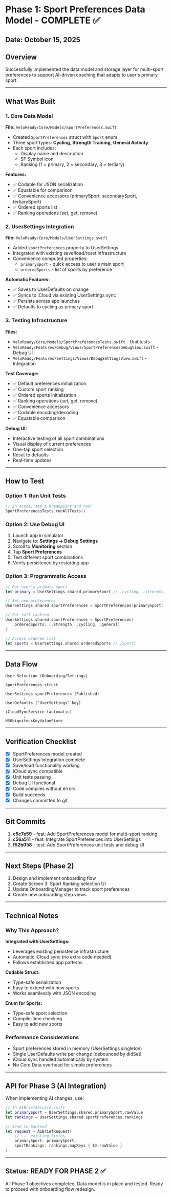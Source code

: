 # Phase 1: Sport Preferences Data Model - COMPLETE ✅

## Date: October 15, 2025

## Overview
Successfully implemented the data model and storage layer for multi-sport preferences to support AI-driven coaching that adapts to user's primary sport.

---

## What Was Built

### 1. Core Data Model
**File:** `VeloReady/Core/Models/SportPreferences.swift`

- Created `SportPreferences` struct with `Sport` enum
- Three sport types: **Cycling**, **Strength Training**, **General Activity**
- Each sport includes:
  - Display name and description
  - SF Symbol icon
  - Ranking (1 = primary, 2 = secondary, 3 = tertiary)

**Features:**
- ✅ Codable for JSON serialization
- ✅ Equatable for comparison
- ✅ Convenience accessors (primarySport, secondarySport, tertiarySport)
- ✅ Ordered sports list
- ✅ Ranking operations (set, get, remove)

### 2. UserSettings Integration
**File:** `VeloReady/Core/Models/UserSettings.swift`

- Added `sportPreferences` property to UserSettings
- Integrated with existing save/load/reset infrastructure
- Convenience computed properties:
  - `primarySport` - quick access to user's main sport
  - `orderedSports` - list of sports by preference
  
**Automatic Features:**
- ✅ Saves to UserDefaults on change
- ✅ Syncs to iCloud via existing UserSettings sync
- ✅ Persists across app launches
- ✅ Defaults to cycling as primary sport

### 3. Testing Infrastructure
**Files:**
- `VeloReady/Core/Models/SportPreferencesTests.swift` - Unit tests
- `VeloReady/Features/Debug/Views/SportPreferencesDebugView.swift` - Debug UI
- `VeloReady/Features/Settings/Views/DebugSettingsView.swift` - Integration

**Test Coverage:**
- ✅ Default preferences initialization
- ✅ Custom sport ranking
- ✅ Ordered sports initialization
- ✅ Ranking operations (set, get, remove)
- ✅ Convenience accessors
- ✅ Codable encoding/decoding
- ✅ Equatable comparison

**Debug UI:**
- Interactive testing of all sport combinations
- Visual display of current preferences
- One-tap sport selection
- Reset to defaults
- Real-time updates

---

## How to Test

### Option 1: Run Unit Tests
```swift
// In Xcode, set a breakpoint and run:
SportPreferencesTests.runAllTests()
```

### Option 2: Use Debug UI
1. Launch app in simulator
2. Navigate to: **Settings → Debug Settings**
3. Scroll to **Monitoring** section
4. Tap **Sport Preferences**
5. Test different sport combinations
6. Verify persistence by restarting app

### Option 3: Programmatic Access
```swift
// Get user's primary sport
let primary = UserSettings.shared.primarySport // .cycling, .strength, or .general

// Set new preferences
UserSettings.shared.sportPreferences = SportPreferences(primarySport: .strength)

// Set full ranking
UserSettings.shared.sportPreferences = SportPreferences(
    orderedSports: [.strength, .cycling, .general]
)

// Access ordered list
let sports = UserSettings.shared.orderedSports // [Sport]
```

---

## Data Flow

```
User Selection (Onboarding/Settings)
        ↓
SportPreferences struct
        ↓
UserSettings.sportPreferences (Published)
        ↓
UserDefaults ("UserSettings" key)
        ↓
iCloudSyncService (automatic)
        ↓
NSUbiquitousKeyValueStore
```

---

## Verification Checklist

- [x] SportPreferences model created
- [x] UserSettings integration complete
- [x] Save/load functionality working
- [x] iCloud sync compatible
- [x] Unit tests passing
- [x] Debug UI functional
- [x] Code compiles without errors
- [x] Build succeeds
- [x] Changes committed to git

---

## Git Commits

1. **c5c7e59** - feat: Add SportPreferences model for multi-sport ranking
2. **c56a511** - feat: Integrate SportPreferences into UserSettings  
3. **f52b058** - test: Add SportPreferences unit tests and debug UI

---

## Next Steps (Phase 2)

1. Design and implement onboarding flow
2. Create Screen 3: Sport Ranking selection UI
3. Update OnboardingManager to track sport preferences
4. Create new onboarding step views

---

## Technical Notes

### Why This Approach?

**Integrated with UserSettings:**
- Leverages existing persistence infrastructure
- Automatic iCloud sync (no extra code needed)
- Follows established app patterns

**Codable Struct:**
- Type-safe serialization
- Easy to extend with new sports
- Works seamlessly with JSON encoding

**Enum for Sports:**
- Type-safe sport selection
- Compile-time checking
- Easy to add new sports

### Performance Considerations

- Sport preferences stored in memory (UserSettings singleton)
- Single UserDefaults write per change (debounced by didSet)
- iCloud sync handled automatically by system
- No Core Data overhead for simple preferences

---

## API for Phase 3 (AI Integration)

When implementing AI changes, use:

```swift
// In AIBriefService.swift
let primarySport = UserSettings.shared.primarySport.rawValue
let rankings = UserSettings.shared.sportPreferences.rankings

// Send to backend
let request = AIBriefRequest(
    // ... existing fields
    primarySport: primarySport,
    sportRankings: rankings.mapKeys { $0.rawValue }
)
```

---

## Status: READY FOR PHASE 2 ✅

All Phase 1 objectives completed. Data model is in place and tested. Ready to proceed with onboarding flow redesign.
